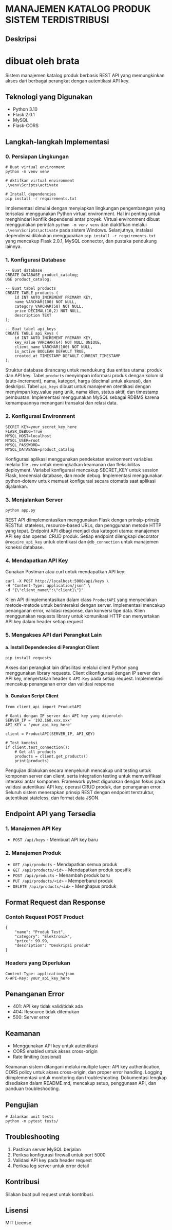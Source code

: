 # MANAJEMEN KATALOG PRODUK SISTEM TERDISTRIBUSI

## Deskripsi 
# dibuat oleh brata

Sistem manajemen katalog produk berbasis REST API yang memungkinkan akses dari berbagai perangkat dengan autentikasi API key.

## Teknologi yang Digunakan

* Python 3.10
* Flask 2.0.1
* MySQL
* Flask-CORS

## Langkah-langkah Implementasi

### 0. Persiapan Lingkungan

```
# Buat virtual environment
python -m venv venv

# Aktifkan virtual environment
.\venv\Scripts\activate

# Install dependencies
pip install -r requirements.txt
```

Implementasi dimulai dengan menyiapkan lingkungan pengembangan yang terisolasi menggunakan Python virtual environment. Hal ini penting untuk menghindari konflik dependensi antar proyek. Virtual environment dibuat menggunakan perintah `python -m venv venv` dan diaktifkan melalui `.\venv\Scripts\activate` pada sistem Windows. Selanjutnya, instalasi dependensi dilakukan menggunakan `pip install -r requirements.txt` yang mencakup Flask 2.0.1, MySQL connector, dan pustaka pendukung lainnya.

### 1. Konfigurasi Database

```
-- Buat database
CREATE DATABASE product_catalog;
USE product_catalog;

-- Buat tabel products
CREATE TABLE products (
    id INT AUTO_INCREMENT PRIMARY KEY,
    name VARCHAR(100) NOT NULL,
    category VARCHAR(50) NOT NULL,
    price DECIMAL(10,2) NOT NULL,
    description TEXT
);

-- Buat tabel api_keys
CREATE TABLE api_keys (
    id INT AUTO_INCREMENT PRIMARY KEY,
    key_value VARCHAR(64) NOT NULL UNIQUE,
    client_name VARCHAR(100) NOT NULL,
    is_active BOOLEAN DEFAULT TRUE,
    created_at TIMESTAMP DEFAULT CURRENT_TIMESTAMP
);
```

Struktur database dirancang untuk mendukung dua entitas utama: produk dan API key. Tabel `products` menyimpan informasi produk dengan kolom id (auto-increment), nama, kategori, harga (decimal untuk akurasi), dan deskripsi. Tabel `api_keys` dibuat untuk manajemen otentikasi dengan menyimpan key_value yang unik, nama klien, status aktif, dan timestamp pembuatan. Implementasi menggunakan MySQL sebagai RDBMS karena kemampuannya menangani transaksi dan relasi data.

### 2. Konfigurasi Environment

```
SECRET_KEY=your_secret_key_here
FLASK_DEBUG=True
MYSQL_HOST=localhost
MYSQL_USER=root
MYSQL_PASSWORD=
MYSQL_DATABASE=product_catalog
```

Konfigurasi aplikasi menggunakan pendekatan environment variables melalui file `.env` untuk meningkatkan keamanan dan fleksibilitas deployment. Variabel konfigurasi mencakup SECRET_KEY untuk session Flask, kredensial database, dan mode debug. Implementasi menggunakan python-dotenv untuk memuat konfigurasi secara otomatis saat aplikasi dijalankan.

### 3. Menjalankan Server

```
python app.py
```

REST API diimplementasikan menggunakan Flask dengan prinsip-prinsip RESTful: stateless, resource-based URLs, dan penggunaan metode HTTP yang tepat. Endpoint API dibagi menjadi dua kategori utama: manajemen API key dan operasi CRUD produk. Setiap endpoint dilengkapi decorator `@require_api_key` untuk otentikasi dan `@db_connection` untuk manajemen koneksi database.

### 4. Mendapatkan API Key

Gunakan Postman atau curl untuk mendapatkan API key:

```
curl -X POST http://localhost:5000/api/keys \
-H "Content-Type: application/json" \
-d "{\"client_name\":\"client1\"}"
```

Klien API diimplementasikan dalam class `ProductAPI` yang menyediakan metode-metode untuk berinteraksi dengan server. Implementasi mencakup penanganan error, validasi response, dan konversi tipe data. Klien menggunakan requests library untuk komunikasi HTTP dan menyertakan API key dalam header setiap request

### 5. Mengakses API dari Perangkat Lain

#### a. Install Dependencies di Perangkat Client

```
pip install requests
```

Akses dari perangkat lain difasilitasi melalui client Python yang menggunakan library requests. Client dikonfigurasi dengan IP server dan API key, menyertakan header `X-API-Key` pada setiap request. Implementasi mencakup penanganan error dan validasi response

#### b. Gunakan Script Client

```
from client_api import ProductAPI

# Ganti dengan IP server dan API key yang diperoleh
SERVER_IP = '192.168.xxx.xxx'
API_KEY = 'your_api_key_here'

client = ProductAPI(SERVER_IP, API_KEY)

# Test koneksi
if client.test_connection():
    # Get all products
    products = client.get_products()
    print(products)
```

Pengujian dilakukan secara menyeluruh mencakup unit testing untuk komponen server dan client, serta integration testing untuk memverifikasi interaksi antar komponen. Framework pytest digunakan dengan fokus pada validasi autentikasi API key, operasi CRUD produk, dan penanganan error. Seluruh sistem menerapkan prinsip REST dengan endpoint terstruktur, autentikasi stateless, dan format data JSON.

## Endpoint API yang Tersedia

### 1. Manajemen API Key

* `POST /api/keys` - Membuat API key baru

### 2. Manajemen Produk

* `GET /api/products` - Mendapatkan semua produk
* `GET /api/products/<id>` - Mendapatkan produk spesifik
* `POST /api/products` - Menambah produk baru
* `PUT /api/products/<id>` - Memperbarui produk
* `DELETE /api/products/<id>` - Menghapus produk

## Format Request dan Response

### Contoh Request POST Product

```
{
    "name": "Produk Test",
    "category": "Elektronik",
    "price": 99.99,
    "description": "Deskripsi produk"
}
```

### Headers yang Diperlukan

```
Content-Type: application/json
X-API-Key: your_api_key_here
```

## Penanganan Error

* 401: API key tidak valid/tidak ada
* 404: Resource tidak ditemukan
* 500: Server error

## Keamanan

* Menggunakan API key untuk autentikasi
* CORS enabled untuk akses cross-origin
* Rate limiting (opsional)

Keamanan sistem ditangani melalui multiple layer: API key authentication, CORS policy untuk akses cross-origin, dan proper error handling. Logging diimplementasi untuk monitoring dan troubleshooting. Dokumentasi lengkap disediakan dalam README.md, mencakup setup, penggunaan API, dan panduan troubleshooting.

## Pengujian

```
# Jalankan unit tests
python -m pytest tests/
```

## Troubleshooting

1. Pastikan server MySQL berjalan
2. Periksa konfigurasi firewall untuk port 5000
3. Validasi API key pada header request
4. Periksa log server untuk error detail

## Kontribusi

Silakan buat pull request untuk kontribusi.

## Lisensi

MIT License
